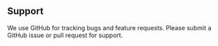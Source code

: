 ## Support

We use GitHub for tracking bugs and feature requests. Please submit a GitHub issue or pull request for support.
